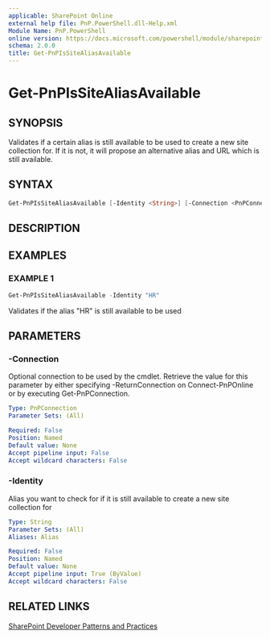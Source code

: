 ```yaml
---
applicable: SharePoint Online
external help file: PnP.PowerShell.dll-Help.xml
Module Name: PnP.PowerShell
online version: https://docs.microsoft.com/powershell/module/sharepoint-pnp/get-pnpissitealiasavailable
schema: 2.0.0
title: Get-PnPIsSiteAliasAvailable
---
```


# Get-PnPIsSiteAliasAvailable

## SYNOPSIS
Validates if a certain alias is still available to be used to create a new site collection for. If it is not, it will propose an alternative alias and URL which is still available.

## SYNTAX

```powershell
Get-PnPIsSiteAliasAvailable [-Identity <String>] [-Connection <PnPConnection>] [<CommonParameters>]
```

## DESCRIPTION

## EXAMPLES

### EXAMPLE 1
```powershell
Get-PnPIsSiteAliasAvailable -Identity "HR"
```

Validates if the alias "HR" is still available to be used

## PARAMETERS

### -Connection
Optional connection to be used by the cmdlet. Retrieve the value for this parameter by either specifying -ReturnConnection on Connect-PnPOnline or by executing Get-PnPConnection.

```yaml
Type: PnPConnection
Parameter Sets: (All)

Required: False
Position: Named
Default value: None
Accept pipeline input: False
Accept wildcard characters: False
```

### -Identity
Alias you want to check for if it is still available to create a new site collection for

```yaml
Type: String
Parameter Sets: (All)
Aliases: Alias

Required: False
Position: Named
Default value: None
Accept pipeline input: True (ByValue)
Accept wildcard characters: False
```

## RELATED LINKS

[SharePoint Developer Patterns and Practices](https://aka.ms/sppnp)